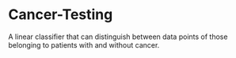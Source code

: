 # Cancer-Testing
A linear classifier that can distinguish between data points of those belonging to patients with and without cancer.
